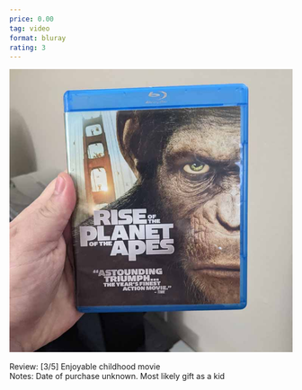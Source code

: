```yaml
---
price: 0.00
tag: video
format: bluray
rating: 3
---
```

![riseoftheplanetoftheapes](/assets/img/ibuycrap/riseoftheplanetoftheapes.jpg) 

Review: [3/5] Enjoyable childhood movie   
Notes: Date of purchase unknown. Most likely gift as a kid